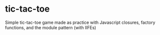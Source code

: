 # tic-tac-toe
Simple tic-tac-toe game made as practice with Javascript closures, factory functions, and the module pattern (with IIFEs) 
